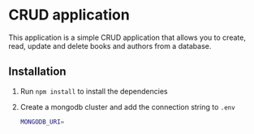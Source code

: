 # CRUD application

This application is a simple CRUD application that allows you to create, read, update and delete books and authors from a database.

## Installation

1. Run `npm install` to install the dependencies
2. Create a mongodb cluster and add the connection string to `.env`

    ```bash
    MONGODB_URI=
    ```
